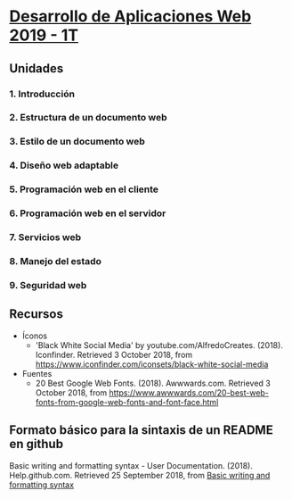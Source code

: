 # [Desarrollo de Aplicaciones Web 2019 - 1T](https://dawfiec.github.io/2019-1T/)

## Unidades
### 1. Introducción
### 2. Estructura de un documento web
### 3. Estilo de un documento web
### 4. Diseño web adaptable
### 5. Programación web en el cliente
### 6. Programación web en el servidor
### 7. Servicios web
### 8. Manejo del estado
### 9. Seguridad web

## Recursos

- Íconos
  - 'Black White Social Media' by youtube.com/AlfredoCreates. (2018). Iconfinder. Retrieved 3 October 2018, from https://www.iconfinder.com/iconsets/black-white-social-media
- Fuentes
  - 20 Best Google Web Fonts. (2018). Awwwards.com. Retrieved 3 October 2018, from https://www.awwwards.com/20-best-web-fonts-from-google-web-fonts-and-font-face.html

## Formato básico para la sintaxis de un README en github

Basic writing and formatting syntax - User Documentation. (2018). 
Help.github.com. Retrieved 25 September 2018, 
from [Basic writing and formatting syntax](https://help.github.com/articles/basic-writing-and-formatting-syntax/)

